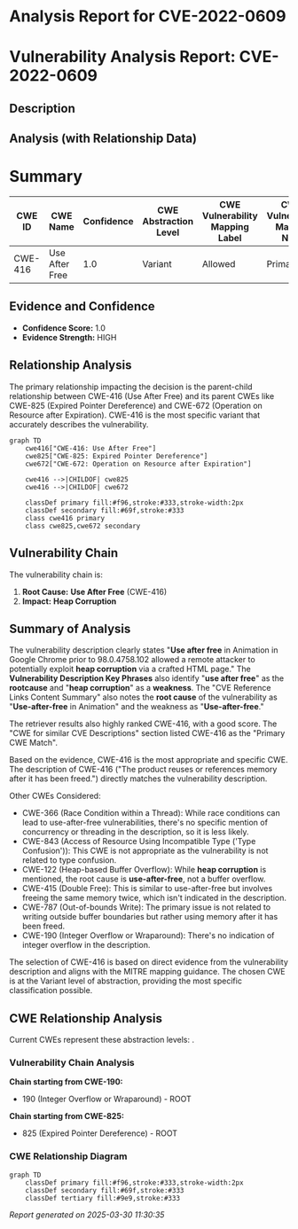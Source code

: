 # Analysis Report for CVE-2022-0609

# Vulnerability Analysis Report: CVE-2022-0609

## Description



## Analysis (with Relationship Data)

# Summary
| CWE ID | CWE Name | Confidence | CWE Abstraction Level | CWE Vulnerability Mapping Label | CWE-Vulnerability Mapping Notes |
|---|---|---|---|---|---|
| CWE-416 | Use After Free | 1.0 | Variant | Allowed | Primary CWE |

## Evidence and Confidence

*   **Confidence Score:** 1.0
*   **Evidence Strength:** HIGH

## Relationship Analysis
The primary relationship impacting the decision is the parent-child relationship between CWE-416 (Use After Free) and its parent CWEs like CWE-825 (Expired Pointer Dereference) and CWE-672 (Operation on Resource after Expiration). CWE-416 is the most specific variant that accurately describes the vulnerability.

```mermaid
graph TD
    cwe416["CWE-416: Use After Free"]
    cwe825["CWE-825: Expired Pointer Dereference"]
    cwe672["CWE-672: Operation on Resource after Expiration"]

    cwe416 -->|CHILDOF| cwe825
    cwe416 -->|CHILDOF| cwe672
    
    classDef primary fill:#f96,stroke:#333,stroke-width:2px
    classDef secondary fill:#69f,stroke:#333
    class cwe416 primary
    class cwe825,cwe672 secondary
```

## Vulnerability Chain
The vulnerability chain is:
1.  **Root Cause:** **Use After Free** (CWE-416)
2.  **Impact:** **Heap Corruption**

## Summary of Analysis
The vulnerability description clearly states "**Use after free** in Animation in Google Chrome prior to 98.0.4758.102 allowed a remote attacker to potentially exploit **heap corruption** via a crafted HTML page." The **Vulnerability Description Key Phrases** also identify "**use after free**" as the **rootcause** and "**heap corruption**" as a **weakness**. The "CVE Reference Links Content Summary" also notes the **root cause** of the vulnerability as "**Use-after-free** in Animation" and the weakness as "**Use-after-free**."

The retriever results also highly ranked CWE-416, with a good score. The "CWE for similar CVE Descriptions" section listed CWE-416 as the "Primary CWE Match".

Based on the evidence, CWE-416 is the most appropriate and specific CWE. The description of CWE-416 ("The product reuses or references memory after it has been freed.") directly matches the vulnerability description.

Other CWEs Considered:

*   CWE-366 (Race Condition within a Thread): While race conditions can lead to use-after-free vulnerabilities, there's no specific mention of concurrency or threading in the description, so it is less likely.
*   CWE-843 (Access of Resource Using Incompatible Type ('Type Confusion')): This CWE is not appropriate as the vulnerability is not related to type confusion.
*   CWE-122 (Heap-based Buffer Overflow): While **heap corruption** is mentioned, the root cause is **use-after-free**, not a buffer overflow.
*   CWE-415 (Double Free): This is similar to use-after-free but involves freeing the same memory twice, which isn't indicated in the description.
*   CWE-787 (Out-of-bounds Write): The primary issue is not related to writing outside buffer boundaries but rather using memory after it has been freed.
*   CWE-190 (Integer Overflow or Wraparound): There's no indication of integer overflow in the description.

The selection of CWE-416 is based on direct evidence from the vulnerability description and aligns with the MITRE mapping guidance. The chosen CWE is at the Variant level of abstraction, providing the most specific classification possible.


## CWE Relationship Analysis

Current CWEs represent these abstraction levels: .


### Vulnerability Chain Analysis

**Chain starting from CWE-190:**
- 190 (Integer Overflow or Wraparound) - ROOT


**Chain starting from CWE-825:**
- 825 (Expired Pointer Dereference) - ROOT



### CWE Relationship Diagram

```mermaid
graph TD
    classDef primary fill:#f96,stroke:#333,stroke-width:2px
    classDef secondary fill:#69f,stroke:#333
    classDef tertiary fill:#9e9,stroke:#333
```



*Report generated on 2025-03-30 11:30:35*
